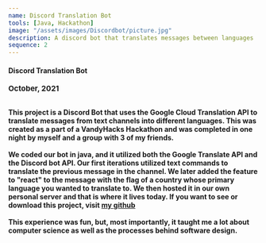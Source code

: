 ```yaml
---
name: Discord Translation Bot
tools: [Java, Hackathon]
image: "/assets/images/Discordbot/picture.jpg"
description: A discord bot that translates messages between languages
sequence: 2
---
```

#### <b>Discord Translation Bot<b>
<p style="font-size:15px; padding: 0 0 1em 0;">October, 2021</p>
This project is a Discord Bot that uses the Google Cloud Translation API to translate messages from text channels into different languages. This was created as a part of a VandyHacks Hackathon and was completed in one night by myself and a group with 3 of my friends. 
<br> <br>
We coded our bot in java, and it utilized both the Google Translate API and the Discord bot API. Our first iterations utilized text commands to translate the previous message in the channel. We later added the feature to "react" to the message with the flag of a country whose primary language you wanted to translate to. We then hosted it in our own personal server and that is where it lives today. If you want to see or download this project, visit <a href="https://github.com/AaronGothard/discordGoogleTranslate">my github</a>
<br><br>
This experience was fun, but, most importantly, it taught me a lot about computer science as well as the processes behind software design.